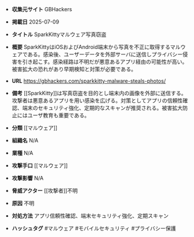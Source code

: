 - **収集元サイト**
GBHackers

- **掲載日**
2025-07-09

- **タイトル**
SparkKittyマルウェア写真窃盗

- **概要**
SparkKittyはiOSおよびAndroid端末から写真を不正に取得するマルウェアである。感染後、ユーザーデータを外部サーバに送信しプライバシー侵害を引き起こす。感染経路は不明だが悪意あるアプリ経由の可能性が高い。被害拡大の恐れがあり早期検知と対策が必要である。

- **URL**
https://gbhackers.com/sparkkitty-malware-steals-photos/

- **備考**
[[SparkKitty]]は写真窃盗を目的とし端末内の画像を外部に送信する。攻撃者は悪意あるアプリを用い感染を広げる。対策としてアプリの信頼性確認、端末のセキュリティ強化、定期的なスキャンが推奨される。被害拡大防止にはユーザ教育も重要である。

- **分類**
[[マルウェア]]

- **組織名**
N/A

- **業種**
N/A

- **攻撃手口**
[[マルウェア]]

- **攻撃影響**
N/A

- **脅威アクター**
[[攻撃者]]不明

- **原因**
不明

- **対処方法**
アプリ信頼性確認、端末セキュリティ強化、定期スキャン

- **ハッシュタグ**
#マルウェア #モバイルセキュリティ #プライバシー保護

